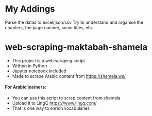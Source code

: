 # My Addings
Parse the datas to excel/json/csv
Try to understand and organise the chapters, the page number, some titles, etc..


# web-scraping-maktabah-shamela
- This project is a web scraping script
- Written in Python
- Jupyter notebook included
- Made to scrape Arabic content from https://shamela.ws/

#### For Arabic learners:
- You can use this script to scrap content from shamela
- Upload it to LingQ https://www.lingq.com/
- That is one way to enrich vocabularies
